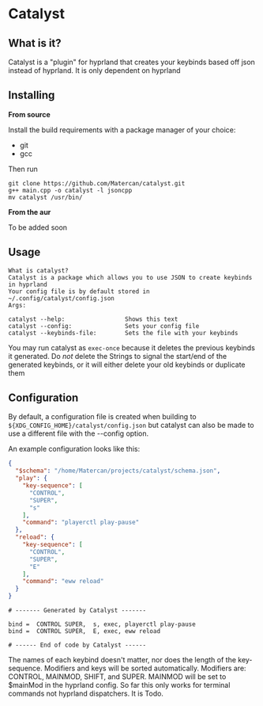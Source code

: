 # Catalyst

## What is it?
Catalyst is a "plugin" for hyprland that creates your keybinds based off json instead of hyprland.
It is only dependent on hyprland

## Installing

**From source**

Install the build requirements with a package manager of your choice:
- git
- gcc

Then run

```Shell
git clone https://github.com/Matercan/catalyst.git
g++ main.cpp -o catalyst -l jsoncpp
mv catalyst /usr/bin/
```

**From the aur**

To be added soon

## Usage

```
What is catalyst?
Catalyst is a package which allows you to use JSON to create keybinds in hyprland
Your config file is by default stored in ~/.config/catalyst/config.json
Args:

catalyst --help:                 Shows this text
catalyst --config:               Sets your config file
catalyst --keybinds-file:        Sets the file with your keybinds
```

You may run catalyst as ``exec-once`` because it deletes the previous keybinds it generated.
Do *not* delete the Strings to signal the start/end of the generated keybinds,
or it will either delete your old keybinds or duplicate them

## Configuration
By default, a configuration file is created when building to ``${XDG_CONFIG_HOME}/catalyst/config.json``
but catalyst can also be made to use a different file with the --config option.

An example configuration looks like this:
```json
{
  "$schema": "/home/Matercan/projects/catalyst/schema.json",
  "play": {
    "key-sequence": [
      "CONTROL",
      "SUPER",
      "s"
    ],
    "command": "playerctl play-pause"
  },
  "reload": {
    "key-sequence": [
      "CONTROL",
      "SUPER",
      "E"
    ],
    "command": "eww reload"
  }
}
```
```
# ------- Generated by Catalyst ------- 

bind =  CONTROL SUPER,  s, exec, playerctl play-pause
bind =  CONTROL SUPER,  E, exec, eww reload

# ------ End of code by Catalyst ------ 
```
The names of each keybind doesn't matter, nor does the length of the key-sequence.
Modifiers and keys will be sorted automatically. Modifiers are:
CONTROL, MAINMOD, SHIFT, and SUPER. MAINMOD will be set to $mainMod in the hyprland config.
So far this only works for terminal commands not hyprland dispatchers. It is Todo.

